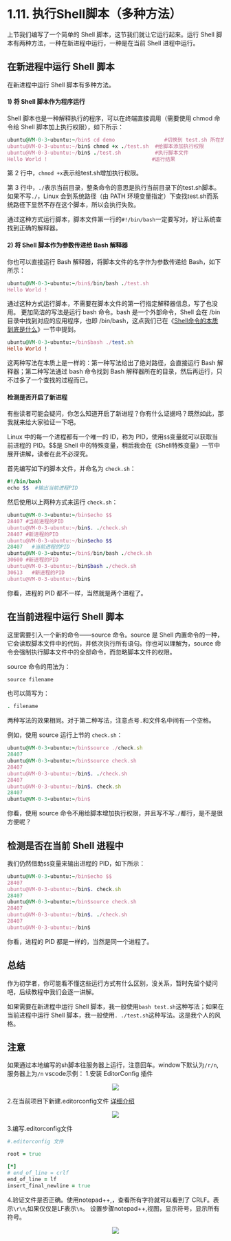 # 1.11. 执行Shell脚本（多种方法）

上节我们编写了一个简单的 Shell 脚本，这节我们就让它运行起来。运行 Shell 脚本有两种方法，一种在新进程中运行，一种是在当前 Shell 进程中运行。

## 在新进程中运行 Shell 脚本
在新进程中运行 Shell 脚本有多种方法。
#### 1) 将 Shell 脚本作为程序运行
Shell 脚本也是一种解释执行的程序，可以在终端直接调用（需要使用 chmod 命令给 Shell 脚本加上执行权限），如下所示：
```ruby
ubuntu@VM-0-3-ubuntu:~/bin$ cd demo                #切换到 test.sh 所在的目录
ubuntu@VM-0-3-ubuntu:~/bin$ chmod +x ./test.sh  #给脚本添加执行权限
ubuntu@VM-0-3-ubuntu:~/bin$ ./test.sh           #执行脚本文件
Hello World !                                  #运行结果
```
第 2 行中，`chmod +x`表示给test.sh增加执行权限。

第 3 行中，`./`表示当前目录，整条命令的意思是执行当前目录下的test.sh脚本。如果不写`./`，Linux 会到系统路径（由 PATH 环境变量指定）下查找test.sh而系统路径下显然不存在这个脚本，所以会执行失败。

通过这种方式运行脚本，脚本文件第一行的`#!/bin/bash`一定要写对，好让系统查找到正确的解释器。

#### 2) 将 Shell 脚本作为参数传递给 Bash 解释器
你也可以直接运行 Bash 解释器，将脚本文件的名字作为参数传递给 Bash，如下所示：
```ruby
ubuntu@VM-0-3-ubuntu:~/bin$/bin/bash ./test.sh 
Hello World ! 
```
通过这种方式运行脚本，不需要在脚本文件的第一行指定解释器信息，写了也没用。
更加简洁的写法是运行 bash 命令。bash 是一个外部命令，Shell 会在 /bin 目录中找到对应的应用程序，也即 /bin/bash，这点我们已在《[Shell命令的本质到底是什么](./shell6.md)》一节中提到。
```ruby
ubuntu@VM-0-3-ubuntu:~/bin$bash ./test.sh
Hello World !
```
这两种写法在本质上是一样的：第一种写法给出了绝对路径，会直接运行 Bash 解释器；第二种写法通过 bash 命令找到 Bash 解释器所在的目录，然后再运行，只不过多了一个查找的过程而已。

#### 检测是否开启了新进程

有些读者可能会疑问，你怎么知道开启了新进程？你有什么证据吗？既然如此，那我就来给大家验证一下吧。

Linux 中的每一个进程都有一个唯一的 ID，称为 PID，使用`$$`变量就可以获取当前进程的 PID。$$是 Shell 中的特殊变量，稍后我会在《Shell特殊变量》一节中展开讲解，读者在此不必深究。

首先编写如下的脚本文件，并命名为 `check.sh`：
```ruby
#!/bin/bash
echo $$  #输出当前进程PID
```
然后使用以上两种方式来运行 `check.sh`：
```ruby
ubuntu@VM-0-3-ubuntu:~/bin$echo $$
28407 #当前进程的PID
ubuntu@VM-0-3-ubuntu:~/bin$. ./check.sh 
28407 #新进程的PID
ubuntu@VM-0-3-ubuntu:~/bin$echo $$
28407   #当前进程的PID
ubuntu@VM-0-3-ubuntu:~/bin$/bin/bash ./check.sh 
30600 #新进程的PID
ubuntu@VM-0-3-ubuntu:~/bin$bash ./check.sh 
30613   #新进程的PID
ubuntu@VM-0-3-ubuntu:~/bin$
```
你看，进程的 PID 都不一样，当然就是两个进程了。

## 在当前进程中运行 Shell 脚本
这里需要引入一个新的命令——source 命令。source 是 Shell 内置命令的一种，它会读取脚本文件中的代码，并依次执行所有语句。你也可以理解为，source 命令会强制执行脚本文件中的全部命令，而忽略脚本文件的权限。

source 命令的用法为：
```ruby
source filename
```
也可以简写为：
```ruby
. filename
```
两种写法的效果相同。对于第二种写法，注意点号`.`和文件名中间有一个空格。

例如，使用 source 运行上节的 `check.sh`：
```ruby
ubuntu@VM-0-3-ubuntu:~/bin$source ./check.sh 
28407
ubuntu@VM-0-3-ubuntu:~/bin$source check.sh 
28407
ubuntu@VM-0-3-ubuntu:~/bin$. ./check.sh 
28407
ubuntu@VM-0-3-ubuntu:~/bin$. check.sh 
28407
ubuntu@VM-0-3-ubuntu:~/bin$
```
你看，使用 source 命令不用给脚本增加执行权限，并且写不写`./`都行，是不是很方便呢？

## 检测是否在当前 Shell 进程中

我们仍然借助`$$`变量来输出进程的 PID，如下所示：
```ruby
ubuntu@VM-0-3-ubuntu:~/bin$echo $$
28407
ubuntu@VM-0-3-ubuntu:~/bin$. check.sh 
28407
ubuntu@VM-0-3-ubuntu:~/bin$source check.sh 
28407
ubuntu@VM-0-3-ubuntu:~/bin$. ./check.sh 
28407
ubuntu@VM-0-3-ubuntu:~/bin$
```
你看，进程的 PID 都是一样的，当然是同一个进程了。

## 总结
作为初学者，你可能看不懂这些运行方式有什么区别，没关系，暂时先留个疑问吧，后续教程中我们会逐一讲解。

如果需要在新进程中运行 Shell 脚本，我一般使用`bash test.sh`这种写法；如果在当前进程中运行 Shell 脚本，我一般使用`. ./test.sh`这种写法。这是我个人的风格。

## 注意
如果通过本地编写的sh脚本往服务器上运行，注意回车。window下默认为`/r/n`,服务器上为`/n`
vscode示例：
1.安装 EditorConfig 插件

<div align=center>
    <img src="../assets/images/editorConfig.png"/>
</div>

2.在当前项目下新建.editorconfig文件 [详细介绍](https://github.com/editorconfig/editorconfig-vscode)

<div align=center>
    <img src="../assets/images/editorConfig2.png"/>
</div>

3.编写.editorconfig文件
```ruby
#.editorconfig 文件

root = true

[*]
# end_of_line = crlf
end_of_line = lf
insert_final_newline = true
```

4.验证文件是否正确。使用notepad++,，查看所有字符就可以看到了 CRLF。表示`\r\n`,如果仅仅是LF表示`\n`。 设置步骤notepad++,视图，显示符号，显示所有符号。

<div align=center>
    <img src="../assets/images/nodepad++.png"/>
</div>